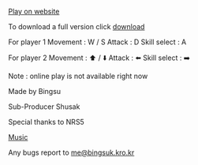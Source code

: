 [Play on website](https://leebingsu.github.io/2PBlast/2Pblast(no_soundtrack))


To download a full version click [download](https://drive.google.com/drive/folders/1rhEKDN7i8aLwyEejg6tvnflETOqRG8ES?usp=drive_link)



For player 1
Movement : W / S
Attack : D
Skill select : A

For player 2
Movement : ⬆️ / ⬇️
Attack : ⬅️
Skill select : ➡️

Note : online play is not available right now


Made by Bingsu

Sub-Producer  Shusak

Special thanks to NRS5

[Music](https://youtu.be/ujzlfNETAj0)

Any bugs report to me@bingsuk.kro.kr

